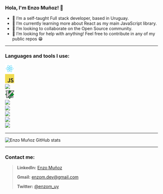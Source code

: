 ### Hola, I'm Enzo Muñoz! 👋


- 🔭 I’m a self-taught Full stack developer, based in Uruguay. 
- 🌱 I’m currently learning more about React as my main JavaScript library.
- 👯 I’m looking to collaborate on the Open Source community.
- 🤔 I’m looking for help with anything! Feel free to contribute in any of my public repos 😁

___
### Languages and tools I use:
<code><img height="30" src="https://raw.githubusercontent.com/github/explore/80688e429a7d4ef2fca1e82350fe8e3517d3494d/topics/react/react.png"> <img height="30" src="https://raw.githubusercontent.com/github/explore/80688e429a7d4ef2fca1e82350fe8e3517d3494d/topics/javascript/javascript.png"> <img height="30" src="https://cdn.icon-icons.com/icons2/2415/PNG/512/typescript_original_logo_icon_146317.png"> <img height="30" src="https://raw.githubusercontent.com/github/explore/80688e429a7d4ef2fca1e82350fe8e3517d3494d/topics/vim/vim.png"> <img height="30" src="https://upload.wikimedia.org/wikipedia/commons/thumb/9/9a/Visual_Studio_Code_1.35_icon.svg/2048px-Visual_Studio_Code_1.35_icon.svg.png"> <img height="30" src="https://encrypted-tbn0.gstatic.com/images?q=tbn:ANd9GcRo4zcYPmQQB4wjzgSEP870mYga8NsdkO8BUtCHsWjU6-FAqNdm-u9EzRwZTOHug-RmyXc&usqp=CAU%22%3E"> <img height="30" src="https://image.pngaaa.com/278/3081278-middle.png"> <img height="30" src="https://e7.pngegg.com/pngimages/72/936/png-clipart-sass-cascading-style-sheets-preprocessor-less-postcss-meng-miscellaneous-text-thumbnail.png"> <img height="30" src="https://w7.pngwing.com/pngs/307/421/png-transparent-node-js-javascript-web-server-scalable-graphics-chrome-v8-vue-js-angle-text-logo.png"></code>

___


![Enzo Muñoz GitHub stats](https://github-readme-stats.vercel.app/api?username=enzom-uy&show_icons=true&bg_color=161320&text_color=D9E0EE&icon_color=DDB6F2&title_color=96CDFB) 

___
### Contact me:
> **LinkedIn:** [Enzo Muñoz](https://linkedin.com/in/enzomdev)
> 
>  **Gmail:** [enzom.dev@gmail.com](mailto:enzom.dev@gmail.com)
>  
>  **Twitter:** [@enzom_uy](https://twitter.com/enzom_uy)


